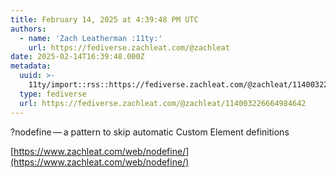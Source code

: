 ```yaml
---
title: February 14, 2025 at 4:39:48 PM UTC
authors:
  - name: 'Zach Leatherman :11ty:'
    url: https://fediverse.zachleat.com/@zachleat
date: 2025-02-14T16:39:48.000Z
metadata:
  uuid: >-
    11ty/import::rss::https://fediverse.zachleat.com/@zachleat/114003226664984642
  type: fediverse
  url: https://fediverse.zachleat.com/@zachleat/114003226664984642
---
```

?nodefine — a pattern to skip automatic Custom Element definitions

[https://www.zachleat.com/web/nodefine/](https://www.zachleat.com/web/nodefine/)